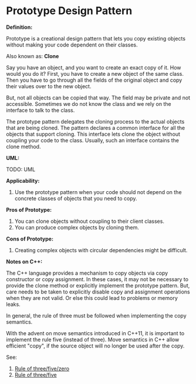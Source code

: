# Prototype Design Pattern

**Definition:**

Prototype is a creational design pattern that lets you copy existing objects
without making your code dependent on their classes.

Also known as: **Clone**

Say you have an object, and you want to create an exact copy of it. How would
you do it? First, you have to create a new object of the same class. Then you
have to go through all the fields of the original object and copy their values
over to the new object.

But, not all objects can be copied that way. The field may be private and 
not accessible. Sometimes we do not know the class and we rely on the interface
to talk to the class.

The prototype pattern delegates the cloning process to the actual objects
that are being cloned. The pattern declares a common interface for all 
the objects that support cloning. This interface lets clone the object 
without coupling your code to the class. Usually, such an interface contains
the clone method.

**UML:**

TODO: UML

**Applicability:**
1. Use the prototype pattern when your code should not depend on the concrete
classes of objects that you need to copy.

**Pros of Prototype:**
1. You can clone objects without coupling to their client classes.
2. You can produce complex objects by cloning them.

**Cons of Prototype:**
1. Creating complex objects with circular dependencies might be difficult.



**Notes on C++:**

The C++ language provides a mechanism to copy objects via copy constructor
or copy assignment. In these cases, it may not be necessary to provide the
clone method or explicitly implement the prototype pattern.
But, care needs to be taken to explicitly disable copy and assignment operations
when they are not valid. Or else this could lead to problems or memory leaks.

In general, the rule of three must be followed when implementing the copy
semantics.

With the advent on move semantics introduced in C++11, it is important to
implement the rule five (instead of three). Move semantics in C++ allow
efficient "copy", if the source object will no longer be used after the copy.

See:
1. [Rule of three/five/zero](https://en.cppreference.com/w/cpp/language/rule_of_three)
2. [Rule of three/five](https://en.wikipedia.org/wiki/Rule_of_three_(C%2B%2B_programming))

